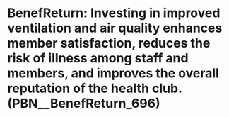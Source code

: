 # BenefReturn: __Investing in improved ventilation and air quality enhances member satisfaction, reduces the risk of illness among staff and members, and improves the overall reputation of the health club.__ (PBN__BenefReturn_696)

